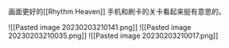 
画面更好的[[Rhythm Heaven]]
手机和刷卡的关卡看起来挺有意思的。

![[Pasted image 20230203210141.png]]
![[Pasted image 20230203210035.png]]
![[Pasted image 20230203210017.png]]